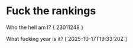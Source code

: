 # Fuck the rankings

Who the hell am I?
{ 23011248 }

What fucking year is it?
[ 2025-10-17T19:33:20Z ]
